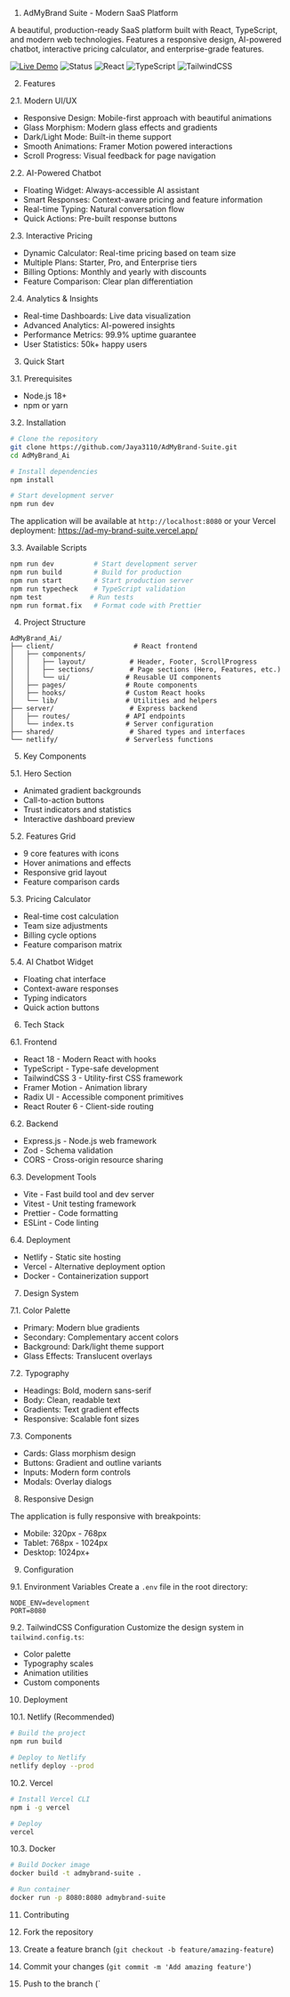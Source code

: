 1. AdMyBrand Suite - Modern SaaS Platform

A beautiful, production-ready SaaS platform built with React, TypeScript, and modern web technologies. Features a responsive design, AI-powered chatbot, interactive pricing calculator, and enterprise-grade features.

[![Live Demo](https://img.shields.io/badge/Live%20Demo-Vercel-blue)](https://ad-my-brand-suite.vercel.app/)
![Status](https://img.shields.io/badge/Status-Production%20Ready-brightgreen)
![React](https://img.shields.io/badge/React-18.3.1-blue)
![TypeScript](https://img.shields.io/badge/TypeScript-5.5.3-blue)
![TailwindCSS](https://img.shields.io/badge/TailwindCSS-3.4.11-38B2AC)

2. Features

2.1. Modern UI/UX
- Responsive Design: Mobile-first approach with beautiful animations
- Glass Morphism: Modern glass effects and gradients
- Dark/Light Mode: Built-in theme support
- Smooth Animations: Framer Motion powered interactions
- Scroll Progress: Visual feedback for page navigation

2.2. AI-Powered Chatbot
- Floating Widget: Always-accessible AI assistant
- Smart Responses: Context-aware pricing and feature information
- Real-time Typing: Natural conversation flow
- Quick Actions: Pre-built response buttons

2.3. Interactive Pricing
- Dynamic Calculator: Real-time pricing based on team size
- Multiple Plans: Starter, Pro, and Enterprise tiers
- Billing Options: Monthly and yearly with discounts
- Feature Comparison: Clear plan differentiation

2.4. Analytics & Insights
- Real-time Dashboards: Live data visualization
- Advanced Analytics: AI-powered insights
- Performance Metrics: 99.9% uptime guarantee
- User Statistics: 50k+ happy users

3. Quick Start

3.1. Prerequisites
- Node.js 18+ 
- npm or yarn

3.2. Installation

```bash
# Clone the repository
git clone https://github.com/Jaya3110/AdMyBrand-Suite.git
cd AdMyBrand_Ai

# Install dependencies
npm install

# Start development server
npm run dev
```

The application will be available at `http://localhost:8080` or your Vercel deployment: https://ad-my-brand-suite.vercel.app/

3.3. Available Scripts

```bash
npm run dev          # Start development server
npm run build        # Build for production
npm run start        # Start production server
npm run typecheck    # TypeScript validation
npm test            # Run tests
npm run format.fix   # Format code with Prettier
```

4. Project Structure

```
AdMyBrand_Ai/
├── client/                    # React frontend
│   ├── components/
│   │   ├── layout/           # Header, Footer, ScrollProgress
│   │   ├── sections/         # Page sections (Hero, Features, etc.)
│   │   └── ui/              # Reusable UI components
│   ├── pages/               # Route components
│   ├── hooks/               # Custom React hooks
│   └── lib/                 # Utilities and helpers
├── server/                   # Express backend
│   ├── routes/              # API endpoints
│   └── index.ts             # Server configuration
├── shared/                   # Shared types and interfaces
└── netlify/                 # Serverless functions
```

5. Key Components

5.1. Hero Section
- Animated gradient backgrounds
- Call-to-action buttons
- Trust indicators and statistics
- Interactive dashboard preview

5.2. Features Grid
- 9 core features with icons
- Hover animations and effects
- Responsive grid layout
- Feature comparison cards

5.3. Pricing Calculator
- Real-time cost calculation
- Team size adjustments
- Billing cycle options
- Feature comparison matrix

5.4. AI Chatbot Widget
- Floating chat interface
- Context-aware responses
- Typing indicators
- Quick action buttons

6. Tech Stack

6.1. Frontend
- React 18 - Modern React with hooks
- TypeScript - Type-safe development
- TailwindCSS 3 - Utility-first CSS framework
- Framer Motion - Animation library
- Radix UI - Accessible component primitives
- React Router 6 - Client-side routing

6.2. Backend
- Express.js - Node.js web framework
- Zod - Schema validation
- CORS - Cross-origin resource sharing

6.3. Development Tools
- Vite - Fast build tool and dev server
- Vitest - Unit testing framework
- Prettier - Code formatting
- ESLint - Code linting

6.4. Deployment
- Netlify - Static site hosting
- Vercel - Alternative deployment option
- Docker - Containerization support

7. Design System

7.1. Color Palette
- Primary: Modern blue gradients
- Secondary: Complementary accent colors
- Background: Dark/light theme support
- Glass Effects: Translucent overlays

7.2. Typography
- Headings: Bold, modern sans-serif
- Body: Clean, readable text
- Gradients: Text gradient effects
- Responsive: Scalable font sizes

7.3. Components
- Cards: Glass morphism design
- Buttons: Gradient and outline variants
- Inputs: Modern form controls
- Modals: Overlay dialogs

8. Responsive Design

The application is fully responsive with breakpoints:
- Mobile: 320px - 768px
- Tablet: 768px - 1024px
- Desktop: 1024px+

9. Configuration

9.1. Environment Variables
Create a `.env` file in the root directory:

```env
NODE_ENV=development
PORT=8080
```

9.2. TailwindCSS Configuration
Customize the design system in `tailwind.config.ts`:
- Color palette
- Typography scales
- Animation utilities
- Custom components

10. Deployment

10.1. Netlify (Recommended)
```bash
# Build the project
npm run build

# Deploy to Netlify
netlify deploy --prod
```

10.2. Vercel
```bash
# Install Vercel CLI
npm i -g vercel

# Deploy
vercel
```

10.3. Docker
```bash
# Build Docker image
docker build -t admybrand-suite .

# Run container
docker run -p 8080:8080 admybrand-suite
```

11. Contributing

1. Fork the repository
2. Create a feature branch (`git checkout -b feature/amazing-feature`)
3. Commit your changes (`git commit -m 'Add amazing feature'`)
4. Push to the branch (`
